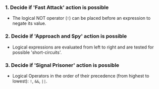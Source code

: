### 1. Decide if 'Fast Attack' action is possible

- The logical NOT operator (`!`) can be placed before an expression to negate its value.

### 2. Decide if 'Approach and Spy' action is possible

- Logical expressions are evaluated from left to right and are tested for possible 'short-circuits'.

### 3. Decide if 'Signal Prisoner' action is possible

- Logical Operators in the order of their precedence (from highest to lowest): `!`, `&&`, `||`.
